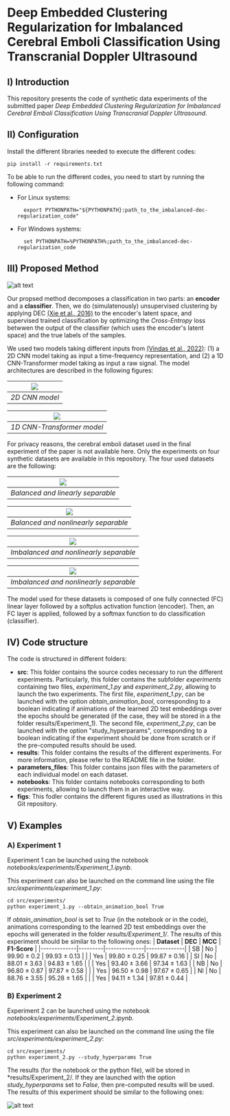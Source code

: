 # Deep Embedded Clustering Regularization for Imbalanced Cerebral Emboli Classification Using Transcranial Doppler Ultrasound

## I) Introduction

This repository presents the code of synthetic data experiments of the submitted paper *Deep Embedded Clustering Regularization for Imbalanced Cerebral Emboli Classification Using Transcranial Doppler Ultrasound*.

## II) Configuration

Install the different libraries needed to execute the different codes:

    pip install -r requirements.txt

To be able to run the different codes, you need to start by running the following command:

- For Linux systems:

        export PYTHONPATH="${PYTHONPATH}:path_to_the_imbalanced-dec-regularization_code"



- For Windows systems:
    
        set PYTHONPATH=%PYTHONPATH%;path_to_the_imbalanced-dec-regularization_code

## III) Proposed Method

![alt text](https://github.com/gitanonymoussubmussion/imbalanced-dec-regularization/blob/main/figs/Method/GlobalPipeline.jpg)

Our propsed method decomposes a classification in two parts: an **encoder** and a **classifier**. Then, we do (simulatenously) unsupervised clustering by applying DEC [(Xie et al., 2016)](https://arxiv.org/abs/1511.06335) to the encoder's latent space, and supervised trained classification by optimizing the *Cross-Entropy* loss betwwen the output of the classifier (which uses the encoder's latent space) and the true labels of the samples.

We used two models taking different inputs from [(Vindas et al., 2022)](https://www.mlforhc.org/s/43-Paper-43_CameraReady.pdf): (1) a 2D CNN model taking as input a time-frequency representation, and (2) a 1D CNN-Transformer model taking as input a raw signal. The model architectures are described in the following figures:

| ![](https://github.com/gitanonymoussubmussion/imbalanced-dec-regularization/blob/main/figs/Method/2DCNN.jpg) | 
|:--:| 
| *2D CNN model* |

| ![](https://github.com/gitanonymoussubmussion/imbalanced-dec-regularization/blob/main/figs/Method/1DCNN_Transformer.jpg) | 
|:--:| 
| *1D CNN-Transformer model* |

For privacy reasons, the cerebral emboli dataset used in the final experiment of the paper is not available here. Only the experiments on four synthetic datasets are available in this repository. The four used datasets are the following:

| ![](https://github.com/gitanonymoussubmussion/imbalanced-dec-regularization/blob/main/figs/Dataset/SeparableBalanced.png) | 
|:--:| 
| *Balanced and linearly separable* |

| ![](https://github.com/gitanonymoussubmussion/imbalanced-dec-regularization/blob/main/figs/Dataset/NotSeparableBalanced.png) | 
|:--:| 
| *Balanced and nonlinearly separable* |


| ![](https://github.com/gitanonymoussubmussion/imbalanced-dec-regularization/blob/main/figs/Dataset/SeparableUnbalanced.png) | 
|:--:| 
| *Imbalanced and nonlinearly separable* |


| ![](https://github.com/gitanonymoussubmussion/imbalanced-dec-regularization/blob/main/figs/Dataset/NotSeparableUnbalanced.png) | 
|:--:| 
| *Imbalanced and nonlinearly separable* |


The model used for these datasets is composed of one fully connected (FC) linear layer followed by a softplus activation function (encoder). Then, an FC layer is applied, followed by a softmax function to do classification (classifier). 

## IV) Code structure

The code is structured in different folders:
- **src**: This folder contains the source codes necessary to run the different experiments. Particularly, this folder contains the subfolder *experiments* containing two files, *experiment_1.py* and *experiment_2.py*, allowing to launch the two experiments. 
The first file, *experiment_1.py*, can be launched with the option *obtain_animation_bool*, corresponding to a boolean indicating if animations of the learned 2D test embeddings over the epochs should be generated (if the case, they will be stored in a the folder results/Experiment_1). 
The second file, *experiment_2.py*, can be launched with the option "study_hyperparams", corresponding to a boolean indicating if the experiment should be done from scratch or if the pre-computed results should be used.
- **results**: This folder contains the results of the different experiments. For more information, please refer to the README file in the folder.
- **parameters_files**: This folder contains json files with the parameters of each individual model on each dataset.
- **notebooks**: This folder contains notebooks corresponding to both experiments, allowing to launch them in an interactive way.
- **figs**: This fodler contains the different figures used as illustrations in this Git repository.


## V) Examples

### A) Experiment 1

Experiment 1 can be launched using the notebook *notebooks/experiments/Experiment_1.ipynb*.

This experiment can also be launched on the command line using the file *src/experiments/experiment_1.py*:

    cd src/experiments/
    python experiment_1.py --obtain_animation_bool True
    
If *obtain_animation_bool* is set to *True* (in the notebook or in the code), animations corresponding to the learned 2D test embeddings over the epochs will generated in the folder *results/Experiment_1/*.
The results of this experiment should be similar to the following ones:
| **Dataset** | **DEC** | **MCC**      | **F1-Score** |
|-------------|---------|--------------|--------------|
|      SB     | No      | 99.90 ± 0.2   | 99.93 ± 0.13 |
|             | Yes     | 99.80 ± 0.25  | 99.87 ± 0.16 |
|      SI     | No      | 88.01 ± 3.63 | 94.83 ± 1.65 |
|             | Yes     | 93.40 ± 3.66  | 97.34 ± 1.63 |
|      NB     | No      | 96.80 ± 0.87  | 97.87 ± 0.58 |
|             | Yes     | 96.50 ± 0.98  | 97.67 ± 0.65 |
|      NI     | No      | 88.76 ± 3.55 | 95.28 ± 1.65 |
|             | Yes     | 94.11 ± 1.34 | 97.81 ± 0.44 |

### B) Experiment 2

Experiment 2 can be launched using the notebook *notebooks/experiments/Experiment_2.ipynb*.

This experiment can also be launched on the command line using the file *src/experiments/experiment_2.py*:

    cd src/experiments/
    python experiment_2.py --study_hyperparams True
    
The results (for the notebook or the python file), will be stored in *results/Experiment_2/. If they are launched with the option *study_hyperparams* set to *False*, then pre-computed results will be used. 
The results of this experiment should be similar to the following ones:

![alt text](https://github.com/gitanonymoussubmussion/imbalanced_dec_regularization/blob/main/figs/Results/Experiment_2/MatrixValues.png)
